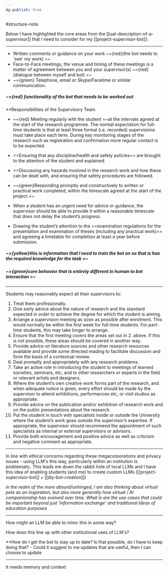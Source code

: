 ```yaml
---
dg-publish: true
---
```

#structure-note 

Below I have highlighted the core areas from the [[ual-description-of-a-supervisor]] that I need to consider for my [[project-supervisor-bot]]:

---

- Written comments or guidance on your work ~={red}(the bot needs to 'see' my work) =~
- Face-to-Face meetings, the venue and timing of these meetings is a matter of agreement between you and your supervisor(s) ~={red} (dialogue between myself and bot) =~
- ~={green} Telephone, email or Skype/Facetime or similar communication.

##### ~={red} functionality of the bot that needs to be worked out

**Responsibilities of the Supervisory Team 

- ~={red} Meeting regularly with the student =~at the intervals agreed at the start of the research programme. The normal expectation for full-time students is that at least three formal (i.e. recorded) supervisions must take place each term. During key monitoring stages of the research such as registration and confirmation more regular contact is to be expected.

- ==Ensuring that any discipline/health and safety policies== are brought to the attention of the student and explained.

- ==Discussing any hazards involved in the research work and how these can be dealt with, and ensuring that safety procedures are followed.

 - ~={green}Responding promptly and constructively to written or practical work completed, within the timescale agreed at the start of the project.=~

- When a student has an urgent need for advice or guidance, the supervisor should be able to provide it within a reasonable timescale that does not delay the student’s progress.

- Drawing the student’s attention to the ==examination regulations for the presentation and examination of theses (including any practical work)== and agreeing a timetable for completion at least a year before submission.
##### ~={yellow}this is information that I need to train the bot on so that is has the required knowledge for the task =~

##### ~={green}core behavior that is entirely different in human to bot interaction =~

---

Students may reasonably expect all their supervisors to:

1. Treat them professionally.
2. Give early advice about the nature of research and the standard expected in order to achieve the degree for which the student is aiming.
3. Arrange a supervision meeting as soon as possible after enrolment. This would normally be within the first week for full-time students. For part-time students, this may take longer to arrange.
4. Ensure that the first meeting covers the areas set out in 2. above. If this is not possible, these areas should be covered in another way.
5. Provide advice on literature sources and other research resources available and provide some directed reading to facilitate discussion and form the basis of a contextual review.
6. Deal promptly and appropriately with any research problems.
7. Take an active role in introducing the student to meetings of learned societies, seminars, etc, and to other researchers or experts in the field or relevant artists and designers.
8. Where the student’s own creative work forms part of the research, and when adequate notice is given, every effort should be made by the supervisor to attend exhibitions, performances etc, or visit studios as appropriate.
9. Provide advice on the publication and/or exhibition of research work and on the public presentations about the research.
10. Put the student in touch with specialists inside or outside the University where the student’s work goes outside the supervisor’s expertise. If appropriate, the supervisor should recommend the appointment of such specialists as internal or external supervisors or advisors.
11. Provide both encouragement and positive advice as well as criticism and negative comment as appropriate.
---
In line with ethical concerns regarding these megacorporations and privacy issues - using LLM's this way, particularly within an institution is problematic. This leads me down the rabbit hole of local LLMs and I have this idea of enabling students (and me) to create custom LLMs ([[project-supervisor-bot]] + [[diy-bot-creation]])

*in the realm of the more absurd/unhinged, I am also thinking about virtual pets as an inspiration, but also more generally how virtual / AI companionship has evolved over time. What is are the use cases that could be important beyond just 'information exchange' and traditional ideas of education purposes* 

---
How might an LLM be able to mimc this in some way?

How does this line up with other institutional uses of LLM's?

**How do I get the bot to stay up to date? Is that possible, do I have to keep doing that? - Could it suggest to me updates that are useful, then I can choose to update

---
It needs memory and context 
